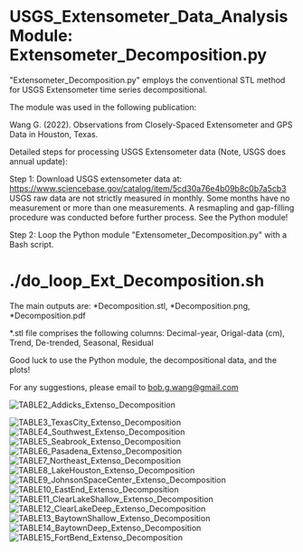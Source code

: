 # USGS_Extensometer_Data_Analysis Module: Extensometer_Decomposition.py

"Extensometer_Decomposition.py" employs the conventional STL method for USGS Extensometer time series decompositional.

The module was used in the following publication:

Wang G. (2022). Observations from Closely-Spaced Extensometer and GPS Data in Houston, Texas.

Detailed steps for processing USGS Extensometer data (Note, USGS does annual update):

Step 1: Download USGS extensometer data at: https://www.sciencebase.gov/catalog/item/5cd30a76e4b09b8c0b7a5cb3
        USGS raw data are not strictly measured in monthly. Some months have no measurement or more than one measurements.
        A resmapling and gap-filling procedure was conducted before further process. See the Python module!

Step 2: Loop the Python module "Extensometer_Decomposition.py" with a Bash script.
  #  ./do_loop_Ext_Decomposition.sh
  
 The main outputs are: *Decomposition.stl, *Decomposition.png, *Decomposition.pdf

*.stl file comprises the following columns: Decimal-year, Origal-data (cm), Trend, De-trended, Seasonal, Residual

Good luck to use the Python module, the decompositional data, and the plots! 

For any suggestions, please email to bob.g.wang@gmail.com


![TABLE2_Addicks_Extenso_Decomposition](https://user-images.githubusercontent.com/65426380/153273462-1fdb41b4-8f15-458a-9a1f-dc0421bf15d4.png)

![TABLE3_TexasCity_Extenso_Decomposition](https://user-images.githubusercontent.com/65426380/153273480-2e4a3e0a-e762-4c76-9251-cddefb9195ec.png)
![TABLE4_Southwest_Extenso_Decomposition](https://user-images.githubusercontent.com/65426380/153273496-dfe3608d-e26b-466e-a494-1c9c8f385abd.png)
![TABLE5_Seabrook_Extenso_Decomposition](https://user-images.githubusercontent.com/65426380/153273574-681436f3-95f8-4d8c-9571-2c41f70e9e3e.png)
![TABLE6_Pasadena_Extenso_Decomposition](https://user-images.githubusercontent.com/65426380/153273630-0f7d4d64-aa01-4169-b859-ed688f66a48e.png)
![TABLE7_Northeast_Extenso_Decomposition](https://user-images.githubusercontent.com/65426380/153273643-c04b6e2b-098b-46c3-9a03-30c717735883.png)
![TABLE8_LakeHouston_Extenso_Decomposition](https://user-images.githubusercontent.com/65426380/153273665-c12895f5-3294-4699-8850-3f4afc8bb86e.png)
![TABLE9_JohnsonSpaceCenter_Extenso_Decomposition](https://user-images.githubusercontent.com/65426380/153273679-a84ec91f-239c-435b-b137-8d90a39f3df2.png)
![TABLE10_EastEnd_Extenso_Decomposition](https://user-images.githubusercontent.com/65426380/153273698-f882b67f-ede1-4111-9cd2-a78d405592c5.png)
![TABLE11_ClearLakeShallow_Extenso_Decomposition](https://user-images.githubusercontent.com/65426380/153273737-a75c16ef-1b41-4fbb-a9ba-f01409e4ac53.png)
![TABLE12_ClearLakeDeep_Extenso_Decomposition](https://user-images.githubusercontent.com/65426380/153273749-5b8fa7be-224d-468c-a231-6daeafe9c34d.png)
![TABLE13_BaytownShallow_Extenso_Decomposition](https://user-images.githubusercontent.com/65426380/153273792-07de3575-3b40-45b9-869c-321bb7fc5090.png)
![TABLE14_BaytownDeep_Extenso_Decomposition](https://user-images.githubusercontent.com/65426380/153273812-e9a6a49c-8eec-481b-a670-999a0bf9974f.png)
![TABLE15_FortBend_Extenso_Decomposition](https://user-images.githubusercontent.com/65426380/153273844-abad1b7b-9df2-41b3-9ca0-849a3915050c.png)
